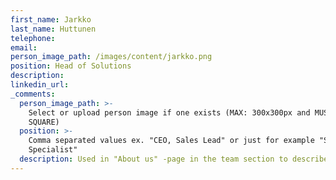 ```yaml
---
first_name: Jarkko
last_name: Huttunen
telephone:
email:
person_image_path: /images/content/jarkko.png
position: Head of Solutions
description:
linkedin_url:
_comments:
  person_image_path: >-
    Select or upload person image if one exists (MAX: 300x300px and MUST BE
    SQUARE)
  position: >-
    Comma separated values ex. "CEO, Sales Lead" or just for example "Software
    Specialist"
  description: Used in "About us" -page in the team section to describe the employee.
---
```


